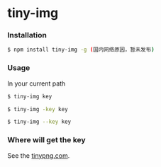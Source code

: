 # tiny-img

### Installation

```bash
$ npm install tiny-img -g (国内网络原因，暂未发布)
```

### Usage
In your current path

```bash
$ tiny-img key
```
```bash
$ tiny-img -key key
```
```bash
$ tiny-img --key key
```

### Where will get the key

See the [tinypng.com](https://tinypng.com/developers).
